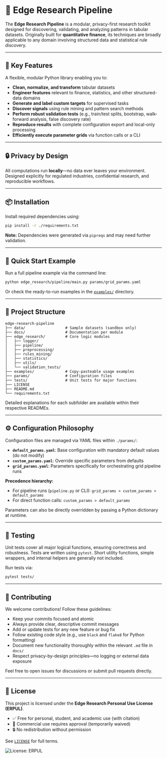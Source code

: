 # 🧠 Edge Research Pipeline

The **Edge Research Pipeline** is a modular, privacy-first research toolkit designed for discovering, validating, and analyzing patterns in tabular datasets. Originally built for **quantitative finance**, its techniques are broadly applicable to any domain involving structured data and statistical rule discovery.

---

## 🚀 Key Features

A flexible, modular Python library enabling you to:

* **Clean, normalize, and transform** tabular datasets
* **Engineer features** relevant to finance, statistics, and other structured-data domains
* **Generate and label custom targets** for supervised tasks
* **Discover signals** using rule mining and pattern search methods
* **Perform robust validation tests** (e.g., train/test splits, bootstrap, walk-forward analysis, false discovery rate)
* **Reproduce results** with complete configuration export and local-only processing
* **Efficiently execute parameter grids** via function calls or a CLI

---

## 🔒 Privacy by Design

All computations run **locally**—no data ever leaves your environment. Designed explicitly for regulated industries, confidential research, and reproducible workflows.

---

## 📦 Installation

Install required dependencies using:

```bash
pip install -r ./requirements.txt
```

**Note:** Dependencies were generated via `pipreqs` and may need further validation.

---

## 🧩 Quick Start Example

Run a full pipeline example via the command line:

```bash
python edge_research/pipeline/main.py params/grid_params.yaml
```

Or check the ready-to-run examples in the [`examples/`](./examples/) directory.

---

## 📁 Project Structure

```text
edge-research-pipeline
├── data/                  # Sample datasets (sandbox only)
├── docs/                  # Documentation per module
├── edge_research/         # Core logic modules
│   ├── logger/
│   ├── pipeline/
│   ├── preprocessing/
│   ├── rules_mining/
│   ├── statistics/
│   ├── utils/
│   └── validation_tests/
├── examples/              # Copy-pasteable usage examples
├── params/                # Configuration files
├── tests/                 # Unit tests for major functions
├── LICENSE
├── README.md
└── requirements.txt
```

Detailed explanations for each subfolder are available within their respective READMEs.

---

## ⚙️ Configuration Philosophy

Configuration files are managed via YAML files within `./params/`:

* **`default_params.yaml`**: Base configuration with mandatory default values (do not modify)
* **`custom_params.yaml`**: Override specific parameters from defaults
* **`grid_params.yaml`**: Parameters specifically for orchestrating grid pipeline runs

**Precedence hierarchy:**

* For pipeline runs (`pipeline.py` or CLI):
  `grid_params > custom_params > default_params`
* For direct function calls:
  `custom_params > default_params`

Parameters can also be directly overridden by passing a Python dictionary at runtime.

---

## 🧪 Testing

Unit tests cover all major logical functions, ensuring correctness and robustness. Tests are written using `pytest`. Short utility functions, simple wrappers, and internal helpers are generally not included.

Run tests via:

```bash
pytest tests/
```

---

## 🤝 Contributing

We welcome contributions! Follow these guidelines:

* Keep your commits focused and atomic
* Always provide clear, descriptive commit messages
* Add or update tests for any new feature or bug fix
* Follow existing code style (e.g., use `black` and `flake8` for Python formatting)
* Document new functionality thoroughly within the relevant `.md` file in `docs/`
* Respect privacy-by-design principles—no logging or external data exposure

Feel free to open issues for discussions or submit pull requests directly.

---

## 📄 License

This project is licensed under the **Edge Research Personal Use License (ERPUL)**.

- ✅ Free for personal, student, and academic use (with citation)
- 💼 Commercial use requires approval (temporarily waived)
- 🔒 No redistribution without permission

See [`LICENSE`](./LICENSE) for full terms.

![License: ERPUL](https://img.shields.io/badge/license-ERPUL-blue)
